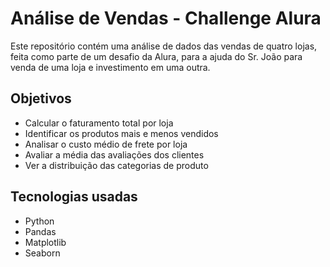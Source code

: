 # Análise de Vendas - Challenge Alura

Este repositório contém uma análise de dados das vendas de quatro lojas, feita como parte de um desafio da Alura, para a ajuda do Sr. João para venda de uma loja e investimento em uma outra.

## Objetivos

- Calcular o faturamento total por loja
- Identificar os produtos mais e menos vendidos
- Analisar o custo médio de frete por loja
- Avaliar a média das avaliações dos clientes
- Ver a distribuição das categorias de produto

## Tecnologias usadas

- Python
- Pandas
- Matplotlib
- Seaborn

